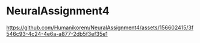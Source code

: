 # NeuralAssignment4


https://github.com/Humanikorem/NeuralAssignment4/assets/156602415/3f546c93-4c24-4e6a-a877-2db5f3ef35e1

